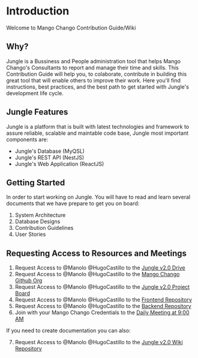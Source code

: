 # Introduction

Welcome to Mango Chango Contribution Guide/Wiki

## Why?

Jungle is a Bussiness and People administration tool that helps Mango Chango's Consultants to report and manage their time and skills. This Contribution Guide will help you, to colaborate, contribute in building this great tool that will enable others to improve their work. Here you'll find instructions, best practices, and the best path to get started with Jungle's development life cycle.

## Jungle Features

Jungle is a platform that is built with latest technologies and framework to assure reliable, scalable and maintable code base, Jungle most important components are:

- Jungle's Database (MyQSL)
- Jungle's REST API (NestJS)
- Jungle's Web Application (ReactJS)

## Getting Started

In order to start working on Jungle. You will have to read and learn several documents that we have prepare to get you on board:

1. System Architecture
2. Database Designs
3. Contribution Guidelines
4. User Stories 

## Requesting Access to Resources and Meetings

1. Request Access to @Manolo @HugoCastillo to the [Jungle v2.0 Drive](https://drive.google.com/drive/folders/1_BxYZ8x-Ce4YmVzJ3c2vfOQ5APDeXuem?usp=sharing)
2. Request Access to @Manolo @HugoCastillo to the [Mango Chango Github Org](https://github.com/Mango-chango)
3. Request Access to @Manolo @HugoCastillo to the [Jungle v2.0 Project Board](https://github.com/orgs/Mango-chango/projects/3)
4. Request Access to @Manolo @HugoCastillo to the [Frontend Repository](https://github.com/Mango-chango/jungle-frontend)
5. Request Access to @Manolo @HugoCastillo to the [Backend Repository](https://github.com/Mango-chango/jungle-backend)
6. Join with your Mango Chango Credentials to the [Daily Meeting at 9:00 AM](https://meet.google.com/gzd-atvr-rrh)

If you need to create documentation you can also:

7. Request Access to @Manolo @HugoCastillo to the [Jungle v2.0 Wiki Repository](https://github.com/Mango-chango/Jungle-Contributor-Guide)
